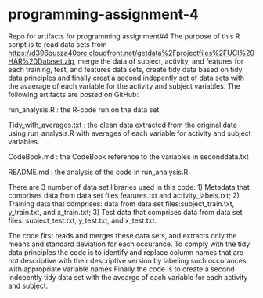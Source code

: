 # programming-assignment-4
Repo for artifacts for programming assignment#4
The purpose of this R script is to read data sets from 
https://d396qusza40orc.cloudfront.net/getdata%2Fprojectfiles%2FUCI%20HAR%20Dataset.zip, merge the data of subject, activity, and features for each training, test, and features data sets, create tidy data based on tidy data principles and finally creat a second indepently set of data sets with the avaerage of each variable for the activity and subject variables.
The following artifacts are posted on GitHub:

run_analysis.R : the R-code run on the data set

Tidy_with_averages.txt : the clean data extracted from the original data using run_analysis.R with averages of each variable for activity and subject variables.

CodeBook.md : the CodeBook reference to the variables in seconddata.txt

README.md : the analysis of the code in run_analysis.R

There are 3 number of data set libraries used in this code: 1) Metadata that comprises data from data set files features.txt and activity_labels.txt;
2) Training data that comprises: data from data set files:subject_train.txt, y_train.txt, and x_train.txt; 3) Test data that comprises data from data set files: subject_test.txt, y_test.txt, and x_test.txt.

The code first reads and merges these data sets, and extracts only the means and standard deviation for each occurance. To comply with the tidy data principles the code is to identify and replace column names that are not descriptive with their descriptive version by labeling such occurances with appropriate variable names.Finally the code is to create a second indepently tidy data set with the avearge of each variable for each activity and subject.
